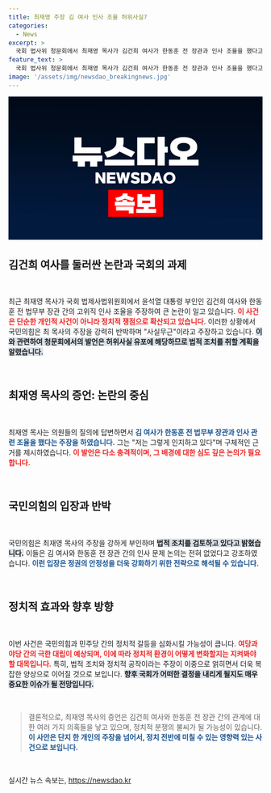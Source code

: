 ```yaml
---
title: 최재영 주장 김 여사 인사 조율 허위사실?
categories:
  - News
excerpt: >
  국회 법사위 청문회에서 최재영 목사가 김건희 여사가 한동훈 전 장관과 인사 조율을 했다고 주장해 큰 파장이 일었다. 이에 국민의힘은 강하게 반발하며 법적 대응을 예고했다. 진실은 무엇일까?
feature_text: >
  국회 법사위 청문회에서 최재영 목사가 김건희 여사가 한동훈 전 장관과 인사 조율을 했다고 주장해 큰 파장이 일었다. 이에 국민의힘은 강하게 반발하며 법적 대응을 예고했다. 진실은 무엇일까?
image: '/assets/img/newsdao_breakingnews.jpg'
---
```


<p><img src="/assets/img/newsdao_breakingnews.jpg" alt="firstkoreanews 속보" /></p>

<h2 data-ke-size="size26">김건희 여사를 둘러싼 논란과 국회의 과제</h2>

<p data-ke-size="size16">&nbsp;</p>

<p>최근 최재영 목사가 국회 법제사법위원회에서 윤석열 대통령 부인인 김건희 여사와 한동훈 전 법무부 장관 간의 고위직 인사 조율을 주장하여 큰 논란이 일고 있습니다. <b><span style="color: #ee2323;">이 사건은 단순한 개인적 사건이 아니라 정치적 쟁점으로 확산되고 있습니다.</span></b> 이러한 상황에서 국민의힘은 최 목사의 주장을 강력히 반박하며 "사실무근"이라고 주장하고 있습니다. <b><span style="background-color: #21538527;">이와 관련하여 청문회에서의 발언은 허위사실 유포에 해당하므로 법적 조치를 취할 계획을 알렸습니다.</span></b> </p>

<p data-ke-size="size16">&nbsp;</p>

<h2 data-ke-size="size26">최재영 목사의 증언: 논란의 중심</h2>

<p data-ke-size="size16">&nbsp;</p>

<p>최재영 목사는 의원들의 질의에 답변하면서 <b><span style="color: #1a5490;">김 여사가 한동훈 전 법무부 장관과 인사 관련 조율을 했다는 주장을 하였습니다.</span></b> 그는 "저는 그렇게 인지하고 있다"며 구체적인 근거를 제시하였습니다. <b><span style="color: #ee2323;">이 발언은 다소 충격적이며, 그 배경에 대한 심도 깊은 논의가 필요합니다.</span></b> </p>

<p data-ke-size="size16">&nbsp;</p>

<h2 data-ke-size="size26">국민의힘의 입장과 반박</h2>

<p data-ke-size="size16">&nbsp;</p>

<p>국민의힘은 최재영 목사의 주장을 강하게 부인하며 <b><span style="background-color: #21538527;">법적 조치를 검토하고 있다고 밝혔습니다.</span></b> 이들은 김 여사와 한동훈 전 장관 간의 인사 문제 논의는 전혀 없었다고 강조하였습니다. <b><span style="color: #1a5490;">이런 입장은 정권의 안정성을 더욱 강화하기 위한 전략으로 해석될 수 있습니다.</span></b> </p>

<p data-ke-size="size16">&nbsp;</p>

<h2 data-ke-size="size26">정치적 효과와 향후 방향</h2>

<p data-ke-size="size16">&nbsp;</p>

<p>이번 사건은 국민의힘과 민주당 간의 정치적 갈등을 심화시킬 가능성이 큽니다. <b><span style="color: #ee2323;">여당과 야당 간의 극한 대립이 예상되며, 이에 따라 정치적 환경이 어떻게 변화할지는 지켜봐야 할 대목입니다.</span></b> 특히, 법적 조치와 정치적 공작이라는 주장이 이중으로 얽히면서 더욱 복잡한 양상으로 이어질 것으로 보입니다. <b><span style="background-color: #21538527;">향후 국회가 어떠한 결정을 내리게 될지도 매우 중요한 이슈가 될 전망입니다.</span></b> </p>

<p data-ke-size="size16">&nbsp;</p>

<blockquote>
  <p>결론적으로, 최재영 목사의 증언은 김건희 여사와 한동훈 전 장관 간의 관계에 대한 여러 가지 의혹들을 낳고 있으며, 정치적 분쟁의 불씨가 될 가능성이 있습니다. <b><span style="color: #1a5490;">이 사안은 단지 한 개인의 주장을 넘어서, 정치 전반에 미칠 수 있는 영향력 있는 사건으로 보입니다.</span></b> </p>
</blockquote>

<p data-ke-size="size16">&nbsp;</p>
실시간 뉴스 속보는, <a href="https://newsdao.kr" rel="dofollow">https://newsdao.kr</a>


